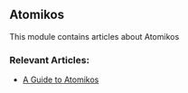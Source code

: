 ## Atomikos

This module contains articles about Atomikos

### Relevant Articles: 

- [A Guide to Atomikos](https://www.baeldung.com/java-atomikos)
